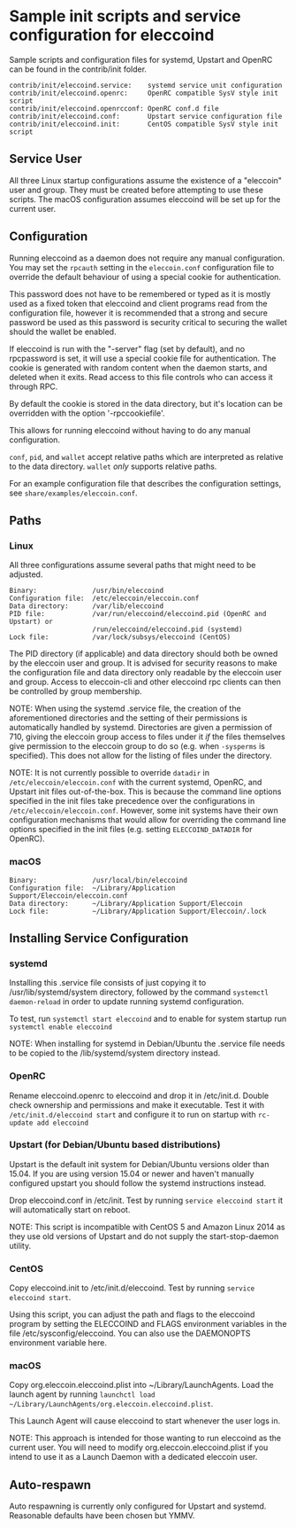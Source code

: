 Sample init scripts and service configuration for eleccoind
==========================================================

Sample scripts and configuration files for systemd, Upstart and OpenRC
can be found in the contrib/init folder.

    contrib/init/eleccoind.service:    systemd service unit configuration
    contrib/init/eleccoind.openrc:     OpenRC compatible SysV style init script
    contrib/init/eleccoind.openrcconf: OpenRC conf.d file
    contrib/init/eleccoind.conf:       Upstart service configuration file
    contrib/init/eleccoind.init:       CentOS compatible SysV style init script

Service User
---------------------------------

All three Linux startup configurations assume the existence of a "eleccoin" user
and group.  They must be created before attempting to use these scripts.
The macOS configuration assumes eleccoind will be set up for the current user.

Configuration
---------------------------------

Running eleccoind as a daemon does not require any manual configuration. You may
set the `rpcauth` setting in the `eleccoin.conf` configuration file to override
the default behaviour of using a special cookie for authentication.

This password does not have to be remembered or typed as it is mostly used
as a fixed token that eleccoind and client programs read from the configuration
file, however it is recommended that a strong and secure password be used
as this password is security critical to securing the wallet should the
wallet be enabled.

If eleccoind is run with the "-server" flag (set by default), and no rpcpassword is set,
it will use a special cookie file for authentication. The cookie is generated with random
content when the daemon starts, and deleted when it exits. Read access to this file
controls who can access it through RPC.

By default the cookie is stored in the data directory, but it's location can be overridden
with the option '-rpccookiefile'.

This allows for running eleccoind without having to do any manual configuration.

`conf`, `pid`, and `wallet` accept relative paths which are interpreted as
relative to the data directory. `wallet` *only* supports relative paths.

For an example configuration file that describes the configuration settings,
see `share/examples/eleccoin.conf`.

Paths
---------------------------------

### Linux

All three configurations assume several paths that might need to be adjusted.

    Binary:              /usr/bin/eleccoind
    Configuration file:  /etc/eleccoin/eleccoin.conf
    Data directory:      /var/lib/eleccoind
    PID file:            /var/run/eleccoind/eleccoind.pid (OpenRC and Upstart) or
                         /run/eleccoind/eleccoind.pid (systemd)
    Lock file:           /var/lock/subsys/eleccoind (CentOS)

The PID directory (if applicable) and data directory should both be owned by the
eleccoin user and group. It is advised for security reasons to make the
configuration file and data directory only readable by the eleccoin user and
group. Access to eleccoin-cli and other eleccoind rpc clients can then be
controlled by group membership.

NOTE: When using the systemd .service file, the creation of the aforementioned
directories and the setting of their permissions is automatically handled by
systemd. Directories are given a permission of 710, giving the eleccoin group
access to files under it _if_ the files themselves give permission to the
eleccoin group to do so (e.g. when `-sysperms` is specified). This does not allow
for the listing of files under the directory.

NOTE: It is not currently possible to override `datadir` in
`/etc/eleccoin/eleccoin.conf` with the current systemd, OpenRC, and Upstart init
files out-of-the-box. This is because the command line options specified in the
init files take precedence over the configurations in
`/etc/eleccoin/eleccoin.conf`. However, some init systems have their own
configuration mechanisms that would allow for overriding the command line
options specified in the init files (e.g. setting `ELECCOIND_DATADIR` for
OpenRC).

### macOS

    Binary:              /usr/local/bin/eleccoind
    Configuration file:  ~/Library/Application Support/Eleccoin/eleccoin.conf
    Data directory:      ~/Library/Application Support/Eleccoin
    Lock file:           ~/Library/Application Support/Eleccoin/.lock

Installing Service Configuration
-----------------------------------

### systemd

Installing this .service file consists of just copying it to
/usr/lib/systemd/system directory, followed by the command
`systemctl daemon-reload` in order to update running systemd configuration.

To test, run `systemctl start eleccoind` and to enable for system startup run
`systemctl enable eleccoind`

NOTE: When installing for systemd in Debian/Ubuntu the .service file needs to be copied to the /lib/systemd/system directory instead.

### OpenRC

Rename eleccoind.openrc to eleccoind and drop it in /etc/init.d.  Double
check ownership and permissions and make it executable.  Test it with
`/etc/init.d/eleccoind start` and configure it to run on startup with
`rc-update add eleccoind`

### Upstart (for Debian/Ubuntu based distributions)

Upstart is the default init system for Debian/Ubuntu versions older than 15.04. If you are using version 15.04 or newer and haven't manually configured upstart you should follow the systemd instructions instead.

Drop eleccoind.conf in /etc/init.  Test by running `service eleccoind start`
it will automatically start on reboot.

NOTE: This script is incompatible with CentOS 5 and Amazon Linux 2014 as they
use old versions of Upstart and do not supply the start-stop-daemon utility.

### CentOS

Copy eleccoind.init to /etc/init.d/eleccoind. Test by running `service eleccoind start`.

Using this script, you can adjust the path and flags to the eleccoind program by
setting the ELECCOIND and FLAGS environment variables in the file
/etc/sysconfig/eleccoind. You can also use the DAEMONOPTS environment variable here.

### macOS

Copy org.eleccoin.eleccoind.plist into ~/Library/LaunchAgents. Load the launch agent by
running `launchctl load ~/Library/LaunchAgents/org.eleccoin.eleccoind.plist`.

This Launch Agent will cause eleccoind to start whenever the user logs in.

NOTE: This approach is intended for those wanting to run eleccoind as the current user.
You will need to modify org.eleccoin.eleccoind.plist if you intend to use it as a
Launch Daemon with a dedicated eleccoin user.

Auto-respawn
-----------------------------------

Auto respawning is currently only configured for Upstart and systemd.
Reasonable defaults have been chosen but YMMV.
